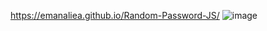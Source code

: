 https://emanaliea.github.io/Random-Password-JS/
![image](https://github.com/user-attachments/assets/0ccd686d-006f-47cb-9a29-ac18e6f578e8)
